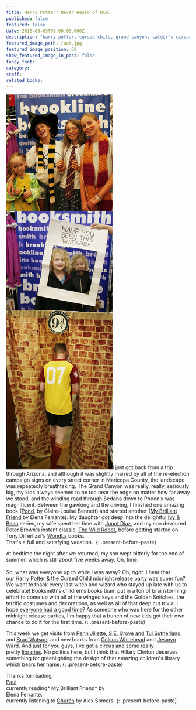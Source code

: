 ```yaml
---
title: Harry Potter? Never Heard of Him.
published: false
featured: false
date: 2016-08-03T09:00:00.000Z
description: "harry potter, cursed child, grand canyon, calder's circus"
featured_image_path: /oak.jpg
featured_image_position: 50
show_featured_image_in_post: false
fancy_font:
category:
staff:
related_books:
---
```



![](/uploads/versions/hp16---x----656-2293x---.jpg)I just got back from a trip through Arizona, and although it was slightly marred by all of the re-election campaign signs on every street corner in Maricopa County, the landscape was repeatedly breathtaking. The Grand Canyon was really, really, seriously big, my kids always seemed to be too near the edge no matter how far away we stood, and the winding road through Sedona down to Phoenix was magnificent. Between the gawking and the driving, I finished one amazing book ([Pond](http://www.brooklinebooksmith-shop.com/book/9780399575891), by Claire-Louise Bennett) and started another ([My Brilliant Friend](http://www.brooklinebooksmith-shop.com/book/9781609450786)&nbsp;by Elena Ferrante). My daughter got deep into the delightful&nbsp;[Ivy & Bean](http://www.brooklinebooksmith-shop.com/search/site/ivy%20%26%20bean)&nbsp;series, my wife spent her time with&nbsp;[Junot Diaz](http://www.brooklinebooksmith-shop.com/book/9781594483295), and my son devoured Peter Brown's instant classic,&nbsp;[The Wild Robot](http://www.brooklinebooksmith-shop.com/book/9780316381994), before getting started on Tony DiTerlizzi's&nbsp;[WondLa](http://www.brooklinebooksmith-shop.com/book/9781416983118)&nbsp;books.
<br>That's a full and satisfying vacation.&nbsp;
{: .present-before-paste}

At bedtime the night after we returned, my son wept bitterly for the end of summer, which is still about five weeks away. Oh, time.
<br>
<br>So, what was everyone up to while I was away? Oh,&nbsp;*right.*&nbsp;I hear that our&nbsp;[Harry Potter & the Cursed Child](http://www.brooklinebooksmith-shop.com/book/9781338099133)&nbsp;midnight release party was super fun? We want to thank every last witch and wizard who stayed up late with us to celebrate! Booksmith's children's books team put in a ton of brainstorming effort to come up with all of the winged keys and the Golden Snitches, the terrific costumes and decorations, as well as all of that deep cut trivia. I hope [everyone had a good time](https://photos.google.com/share/AF1QipOElrdVg9YXyzFB9_s1YItjR2k3wZIEGvLIMCz8tEfJRXw3IyHb1m4ZKEGrAIJgoQ?key=YnpUMnlrYUlmcTVhS1B4R29pYTVXbzRsS0E0ckV3)? As someone who was here for the other midnight release parties, I'm happy that a bunch of new kids got their own chance to do it for the first time.
{: .present-before-paste}

This week we get visits from&nbsp;[Penn Jillette](http://www.brooklinebooksmith.com/events/2016-08/penn-jillette---presto-how-i-made-over-100-pounds-disappear-and-other-magical-tales/),&nbsp;[S.E. Grove and Tui Sutherland](http://www.brooklinebooksmith.com/events/2016-08/s-e--grove---the-crimson-skew-the-mapmakers-trilogy-tui-sutherland---wings-of-fire-legends-darkstalker/), and&nbsp;[Brad Watson](http://www.brooklinebooksmith.com/events/2016-08/brad-watson---miss-jane/), and new books from [Colson Whitehead](https://www.washingtonpost.com/entertainment/books/the-underground-railroad-by-colson-whitehead-an-essential-american-novel/2016/08/01/4bcab684-55ad-11e6-b7de-dfe509430c39_story.html)&nbsp;and&nbsp;[Jesmyn Ward](http://www.npr.org/sections/codeswitch/2016/08/02/488366739/the-fire-this-time-a-new-generation-of-writers-on-race-in-america). And just for you guys, I've got a&nbsp;[circus](http://www.openculture.com/2011/01/cirque_calder.html)&nbsp;and some really pretty&nbsp;[libraries](http://www.techinsider.io/most-beautiful-library-in-all-50-states-2016-7). No politics here, but I think that Hillary Clinton deserves something for greenlighting the design of that amazing children's library which bears her name.
{: .present-before-paste}

Thanks for reading,
<br>[Paul](http://www.ptpainter.com/)
<br>currently reading*&nbsp;My Brilliant Friend*&nbsp;by&nbsp;
<br>Elena Ferrante.
<br>currently listening to&nbsp;[Church](https://www.youtube.com/watch?v=mTmew_heiOM)&nbsp;by Alex Somers.
{: .present-before-paste}